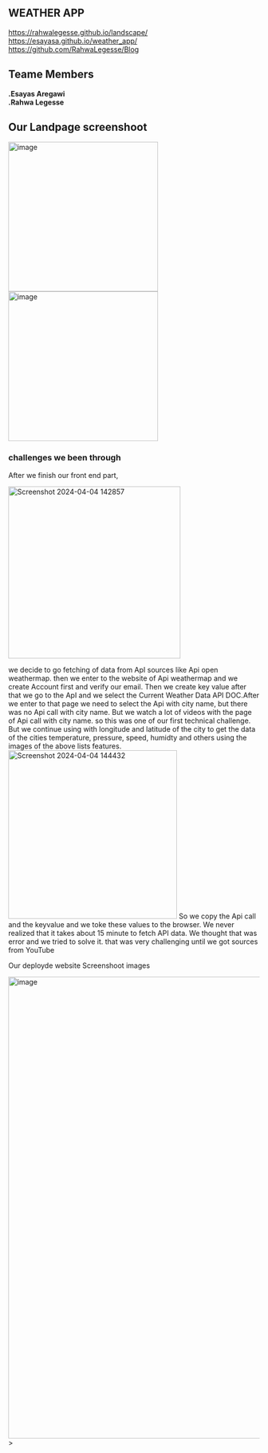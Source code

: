 ## WEATHER APP
https://rahwalegesse.github.io/landscape/ <br>
https://esayasa.github.io/weather_app/<br>
https://github.com/RahwaLegesse/Blog
## Teame Members
**.Esayas Aregawi** <br>
**.Rahwa Legesse**
  ## Our Landpage screenshoot
<img width="300" alt="image" src="https://github.com/EsayasA/weather_app/assets/123552892/285303fd-c01c-4fad-ba61-2d5f01d3f46c">
<img width="300" alt="image" src="https://github.com/EsayasA/weather_app/assets/123552892/4db0272c-2fbc-4155-b29d-4587c2b381b6"><br>

### challenges we been through
 After we finish our front end part,<br>
 
 <img width="345" alt="Screenshot 2024-04-04 142857" src="https://github.com/EsayasA/weather_app/assets/123552892/8fc319e6-6cbd-454b-8b3d-1918da9719e0">

 we decide to go fetching of data from ApI sources like Api open weathermap.
then we enter to the website of Api weathermap and we create Account first and verify our email.
Then we create key value after that we go to the ApI and we select the Current Weather Data API DOC.After we enter to that page
we need to select the Api with city name, but there was no Api call with city name.
But we watch a lot of videos with the page of Api call with city name. so this was one of our first technical challenge.
But we continue using with longitude and latitude of the city to get the data of the cities temperature, pressure,
speed, humidty and others using the images of the above lists features.
<img width="338" alt="Screenshot 2024-04-04 144432" src="https://github.com/EsayasA/weather_app/assets/123552892/d24c8d77-9948-4b5f-b3b8-8e796b5f1992">
So we copy the Api call and the keyvalue and we toke these values to the browser. We never realized that
it takes about 15 minute to fetch API data. We thought that was error and we tried to solve it.
that was very challenging until we got sources from YouTube



<p center>Our deployde website Screenshoot images</p>
<img width="926" alt="image" src="https://github.com/EsayasA/weather_app/assets/123552892/7377739b-7a25-46b7-a7fb-dacce46da96b">
>

